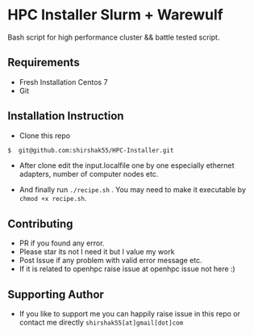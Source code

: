 # HPC Installer Slurm + Warewulf

Bash script for high performance cluster &amp;&amp; battle tested script.

## Requirements

- Fresh Installation Centos 7
- Git

## Installation Instruction

- Clone this repo

```bash
$  git@github.com:shirshak55/HPC-Installer.git
```

- After clone edit the input.localfile one by one especially ethernet adapters, number of computer nodes etc.

- And finally run `./recipe.sh` . You may need to make it executable by `chmod +x recipe.sh`.

## Contributing

- PR if you found any error.
- Please star its not I need it but I value my work
- Post Issue if any problem with valid error message etc.
- If it is related to openhpc raise issue at openhpc issue not here :)

## Supporting Author

- If you like to support me you can happily raise issue in this repo or contact me directly `shirshak55[at]gmail[dot]com`
